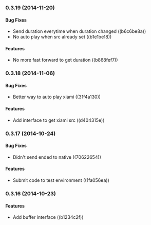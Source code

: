 <a name="0.3.19"></a>
### 0.3.19 (2014-11-20)


#### Bug Fixes

* Send duration everytime when duration changed ((b6c6be8a))
* No auto play when src already set ((b1e1be18))


#### Features

* No more fast forward to get duration ((b868fef7))


<a name="0.3.18"></a>
### 0.3.18 (2014-11-06)


#### Bug Fixes

* Better way to auto play xiami ((31f4a130))


#### Features

* Add interface to get xiami src ((d404315e))


<a name="0.3.17"></a>
### 0.3.17 (2014-10-24)


#### Bug Fixes

* Didn't send ended to native ((70622654))


#### Features

* Submit code to test environment ((1fa056ea))


<a name="0.3.16"></a>
### 0.3.16 (2014-10-23)


#### Features

* Add buffer interface ((b1234c2f))


